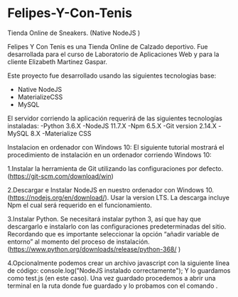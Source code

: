 # Felipes-Y-Con-Tenis
Tienda Online de Sneakers. (Native NodeJS )

Felipes Y Con Tenis es una Tienda Online de Calzado deportivo. Fue desarrollada para el curso de Laboratorio de Aplicaciones Web 
y para la cliente Elizabeth Martinez Gaspar.

Este proyecto fue desarrollado usando las siguientes tecnologias base:
- Native NodeJS
- MaterializeCSS
- MySQL

El servidor corriendo la aplicación requerirá de las siguientes tecnologías instaladas:
-Python 3.6.X
-NodeJS 11.7.X
-Npm 6.5.X
-Git version 2.14.X
-MySQL 8.X
-Materialize CSS



Instalacion en ordenador con Windows 10:
El siguiente tutorial mostrará el procedimiento de instalación en un ordenador corriendo Windows 10:

1.Instalar la herramienta de Git utilizando las configuraciones por defecto. (https://git-scm.com/download/win)

2.Descargar e Instalar NodeJS en nuestro ordenador con Windows 10. (https://nodejs.org/en/download/). Usar la version LTS. La descarga incluye Npm el cual será requerido en el funcionamiento.

3.Instalar Python. Se necesitará instalar python 3, así que hay que descargarlo e instalarlo con las configuraciones predeterminadas del sitio. Recordando que es importante seleccionar la opción “añadir variable de entorno” al momento del proceso de instalación. (https://www.python.org/downloads/release/python-368/ )

4.Opcionalmente podemos crear un archivo javascript con la siguiente línea de código:
    console.log("NodeJS instalado correctamente");
Y lo guardamos como test.js (en este caso).
Una vez guardado procedemos a abrir una terminal en la ruta donde fue guardado y lo probamos con el comando 
<node test.js>. 
